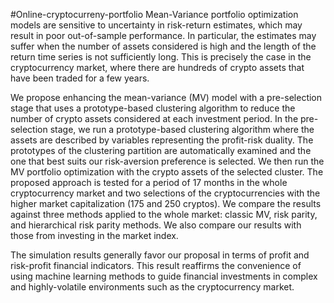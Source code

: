 #Online-cryptocurreny-portfolio
Mean-Variance portfolio optimization models are sensitive to uncertainty in risk-return estimates, which may result in poor out-of-sample performance. 
In particular, the estimates may suffer when the number of assets considered is high and the length of the return time series is not sufficiently long. 
This is precisely the case in the cryptocurrency market, where there are hundreds of crypto assets that have been traded for a few years. 

We propose enhancing the mean-variance (MV) model with a pre-selection stage that uses a prototype-based clustering algorithm to reduce the number 
of crypto assets considered at each investment period. In the pre-selection stage, we run a prototype-based clustering algorithm where the assets 
are described by variables representing the profit-risk duality. The prototypes of the clustering partition are automatically examined and the one 
that best suits our risk-aversion preference is selected. We then run the MV portfolio optimization with the crypto assets of the selected cluster.
The proposed approach is tested for a period of 17 months in the whole cryptocurrency market and two selections of the cryptocurrencies with the higher 
market capitalization (175 and 250 cryptos). We compare the results against three methods applied to the whole market: classic MV, risk parity, and 
hierarchical risk parity methods. We also compare our results with those from investing in the market index.

The simulation results generally favor our proposal in terms of profit and risk-profit financial indicators. This result reaffirms the convenience of 
using machine learning methods to guide financial investments in complex and highly-volatile environments such as the cryptocurrency market.
